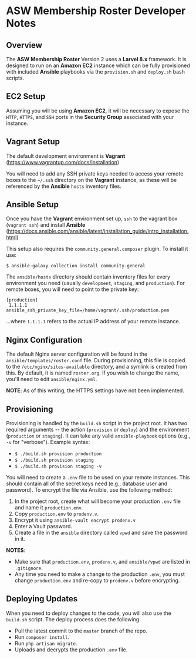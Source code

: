 # ASW Membership Roster Developer Notes

## Overview
The **ASW Membership Roster** Version 2 uses a **Larvel 8.x** framework. It is designed to run on an **Amazon EC2** instance which can be fully provisioned with included **Ansible** playbooks via the `provision.sh` and `deploy.sh` bash scripts. 

## EC2 Setup
Assuming you will be using **Amazon EC2**, it will be necessary to expose the `HTTP`, `HTTPS`, and `SSH` ports in the **Security Group** associated with your instance.
 
## Vagrant Setup
The default development environment is **Vagrant** (https://www.vagrantup.com/docs/installation)

You will need to add any SSH private keys needed to access your remote boxes to the `~/.ssh` directory on the **Vagrant** instance, as these will be referenced by the **Ansible** `hosts` inventory files.
## Ansible Setup
Once you have the **Vagrant** environment set up, `ssh` to the vagrant box (`vagrant ssh`) and install **Ansible** (https://docs.ansible.com/ansible/latest/installation_guide/intro_installation.html)

This setup also requires the `community.general.composer` plugin. To install it use: 

`$ ansible-galaxy collection install community.general`

The `ansible/hosts` directory should contain inventory files for every environment you need (usually `development`, `staging`, and `production`). For remote boxes, you will need to point to the private key:

```
[production]
 1.1.1.1 ansible_ssh_private_key_file=/home/vagrant/.ssh/production.pem
```
...where `1.1.1.1` refers to the actual IP address of your remote instance.

## Nginx Configuration
The default Nginx server configuration will be found in the `ansible/templates/roster.conf` file.  During provisioning, this file is copied to the `/etc/nginx/sites-available` directory, and a symlink is created from this.  By default, it is named `roster.org`. If you wish to change the name, you'll need to edit `ansible/nginx.yml`. 

**NOTE**: As of this writing, the HTTPS settings have not been implemented.

## Provisioning 
Provisioning is handled by the `build.sh` script in the project root.  It has two required arguments -- the action (`provision` or `deploy`) and the environment (`production` or `staging`). It can take any valid `ansible-playbook` options (e.g., `-v` for "verbose"). Example syntax:

- `$ ./build.sh provision production` 
- `$ ./build.sh provision staging` 
- `$ ./build.sh provision staging -v`

You will need to create a `.env` file to be used on your remote instances.  This should contain all of the secret keys need (e.g., database user and password).  To encrypt the file via Ansible, use the following method:

1. In the project root, create what will become your production `.env` file and name it `production.env`.
2. Copy `production.env` to `prodenv.v`.
3. Encrypt it using `ansible-vault encrypt prodenv.v`
4. Enter a Vault password.
5. Create a file in the `ansible` directory called `vpwd` and save the password in it.

**NOTES**: 
- Make sure that `production.env`, `prodenv.v`, and `ansible/vpwd` are listed in `.gitignore`. 
- Any time you need to make a change to the production `.env`, you must change `production.env` and re-copy to `prodenv.v` before encrypting.

## Deploying Updates
When you need to deploy changes to the code, you will also use the `build.sh` script. The deploy process does the following:
- Pull the latest commit to the `master` branch of the repo.
- Run `composer install`.
- Run `php artisan migrate`.
- Uploads and decrypts the production `.env` file.
